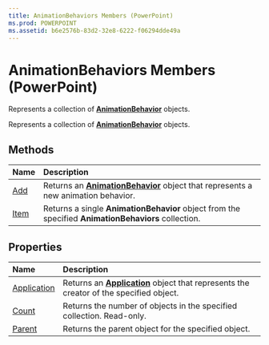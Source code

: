 ```yaml
---
title: AnimationBehaviors Members (PowerPoint)
ms.prod: POWERPOINT
ms.assetid: b6e2576b-83d2-32e8-6222-f06294dde49a
---
```



# AnimationBehaviors Members (PowerPoint)
Represents a collection of  **[AnimationBehavior](animationbehavior-object-powerpoint.md)** objects.

Represents a collection of  **[AnimationBehavior](animationbehavior-object-powerpoint.md)** objects.


## Methods



|**Name**|**Description**|
|:-----|:-----|
|[Add](animationbehaviors-add-method-powerpoint.md)|Returns an  **[AnimationBehavior](animationbehavior-object-powerpoint.md)** object that represents a new animation behavior.|
|[Item](animationbehaviors-item-method-powerpoint.md)|Returns a single  **AnimationBehavior** object from the specified **AnimationBehaviors** collection.|

## Properties



|**Name**|**Description**|
|:-----|:-----|
|[Application](animationbehaviors-application-property-powerpoint.md)|Returns an  **[Application](application-object-powerpoint.md)** object that represents the creator of the specified object.|
|[Count](animationbehaviors-count-property-powerpoint.md)|Returns the number of objects in the specified collection. Read-only.|
|[Parent](animationbehaviors-parent-property-powerpoint.md)|Returns the parent object for the specified object.|

